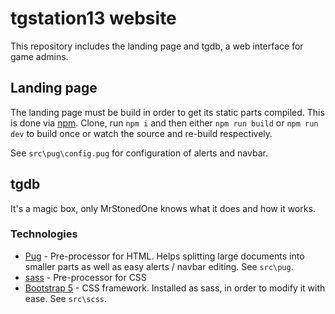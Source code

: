 # tgstation13 website

This repository includes the landing page and tgdb, a web interface for game admins.

## Landing page

The landing page must be build in order to get its static parts compiled. This is done via [npm](https://www.npmjs.com/). Clone, run `npm i` and then either `npm run build` or `npm run dev` to build once or watch the source and re-build respectively.

See `src\pug\config.pug` for configuration of alerts and navbar.

## tgdb

It's a magic box, only MrStonedOne knows what it does and how it works.

### Technologies

- [Pug](https://pughtml.com/) - Pre-processor for HTML. Helps splitting large documents into smaller parts as well as easy alerts / navbar editing. See `src\pug`.
- [sass](https://sass-lang.com/) - Pre-processor for CSS
- [Bootstrap 5](https://getbootstrap.com/) - CSS framework. Installed as sass, in order to modify it with ease. See `src\scss`.

